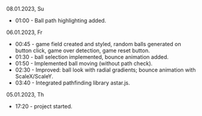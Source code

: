 08.01.2023, Su
  - 01:00 - Ball path highlighting added.

06.01.2023, Fr
  - 00:45 - game field created and styled, random balls generated on button click, game over detection, game reset button.
  - 01:30 - ball selection implemented, bounce animation added.
  - 01:50 - Implemented ball moving (without path check).
  - 02:30 - Improved: ball look with radial gradients; bounce animation with ScaleX/ScaleY.
  - 03:40 - Integrated pathfinding library astar.js.

05.01.2023, Th
  - 17:20 - project started.
